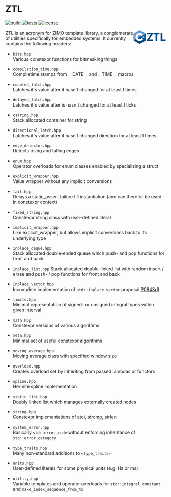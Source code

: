 # ZTL

[![build](https://github.com/ZIMO-Elektronik/ZTL/actions/workflows/build.yml/badge.svg)](https://github.com/ZIMO-Elektronik/ZTL/actions/workflows/build.yml) [![tests](https://github.com/ZIMO-Elektronik/ZTL/actions/workflows/tests.yml/badge.svg)](https://github.com/ZIMO-Elektronik/ZTL/actions/workflows/tests.yml) [![license](https://img.shields.io/github/license/ZIMO-Elektronik/ZTL)](https://github.com/ZIMO-Elektronik/ZTL/raw/master/LICENSE)

<img src="data/images/logo.png" width="20%" align="right"/>

ZTL is an acronym for ZIMO template library, a conglomerate of utilities specifically for embedded systems. It currently contains the following headers:
- `bits.hpp`  
  Various constexpr functions for bitmasking things

- `compilation_time.hpp`  
  Compiletime stamps from \_\_DATE\_\_ and \_\_TIME\_\_ macros
  
- `counted_latch.hpp`  
  Latches it's value after it hasn't changed for at least I times

- `delayed_latch.hpp`  
  Latches it's value after is hasn't changed for at least I ticks

- `cstring.hpp`  
  Stack allocated container for string

- `directional_latch.hpp`  
  Latches it's value after it hasn't changed direction for at least I times

- `edge_detector.hpp`  
  Detects rising and falling edges

- `enum.hpp`  
  Operator overloads for enum classes enabled by specializing a struct

- `explicit_wrapper.hpp`  
  Value wrapper without any implicit conversions

- `fail.hpp`  
  Delays a static_assert failure till instantiation (and can therefor be used in constexpr context)

- `fixed_string.hpp`  
  Constexpr string class with user-defined literal

- `implicit_wrapper.hpp`  
  Like explicit_wrapper, but allows implicit conversions back to its underlying type

- `inplace_deque.hpp`  
  Stack allocated double-ended queue which push- and pop functions for front and back

- `inplace_list.hpp`
  Stack allocated double-linked list with random insert / erase and push- / pop functions for front and back

- `inplace_vector.hpp`  
  Incomplete implementation of `std::inplace_vector` proposal [P0843r6](https://isocpp.org/files/papers/P0843R8.html)

- `limits.hpp`  
  Minimal representation of signed- or unsigned integral types within given interval

- `math.hpp`  
  Constexpr versions of various algorithms

- `meta.hpp`  
  Minimal set of useful constexpr algorithms

- `moving_average.hpp`  
  Moving average class with specified window size

- `overload.hpp`  
  Creates overload set by inheriting from passed lambdas or functors

- `spline.hpp`  
  Hermite spline implementation

- `static_list.hpp`  
  Doubly linked list which manages externally created nodes

- `string.hpp`  
  Constexpr implementations of atoi, strcmp, strlen

- `system_error.hpp`  
  Basically `std::error_code` without enforcing inheritance of `std::error_category`

- `type_traits.hpp`  
  Many non-standard additions to `<type_traits>`

- `units.hpp`  
  User-defined literals for some physical units (e.g. Hz or ms)
  
- `utility.hpp`  
  Variable templates and operator overloads for `std::integral_constant` and `make_index_sequence_from_to`